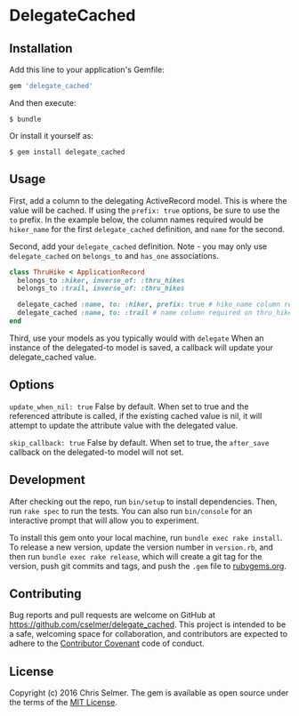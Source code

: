 # DelegateCached

## Installation

Add this line to your application's Gemfile:

```ruby
gem 'delegate_cached'
```

And then execute:

    $ bundle

Or install it yourself as:

    $ gem install delegate_cached

## Usage

First, add a column to the delegating ActiveRecord model. This is where the
value will be cached. If using the `prefix: true` options, be sure to use the
`to` prefix. In the example below, the column names required would be
`hiker_name` for the first `delegate_cached` definition, and `name` for the
second.

Second, add your `delegate_cached` definition. Note - you may only use
`delegate_cached` on `belongs_to` and `has_one` associations.

```ruby
class ThruHike < ApplicationRecord
  belongs_to :hiker, inverse_of: :thru_hikes
  belongs_to :trail, inverse_of: :thru_hikes

  delegate_cached :name, to: :hiker, prefix: true # hike_name column required on thru_hikes table
  delegate_cached :name, to: :trail # name column required on thru_hikes tables
end
```

Third, use your models as you typically would with `delegate` When an instance
of the delegated-to model is saved, a callback will update your delegate_cached
value.

## Options

`update_when_nil: true` False by default. When set to true and the referenced
attribute is called, if the existing cached value is nil, it will attempt to
update the attribute value with the delegated value.

`skip_callback: true` False by default. When set to true, the `after_save`
callback on the delegated-to model will not set.


## Development

After checking out the repo, run `bin/setup` to install dependencies. Then, run `rake spec` to run the tests. You can also run `bin/console` for an interactive prompt that will allow you to experiment.

To install this gem onto your local machine, run `bundle exec rake install`. To release a new version, update the version number in `version.rb`, and then run `bundle exec rake release`, which will create a git tag for the version, push git commits and tags, and push the `.gem` file to [rubygems.org](https://rubygems.org).

## Contributing

Bug reports and pull requests are welcome on GitHub at https://github.com/cselmer/delegate_cached. This project is intended to be a safe, welcoming space for collaboration, and contributors are expected to adhere to the [Contributor Covenant](http://contributor-covenant.org) code of conduct.


## License

Copyright (c) 2016 Chris Selmer. The gem is available as open source under the terms of the [MIT License](http://opensource.org/licenses/MIT).
